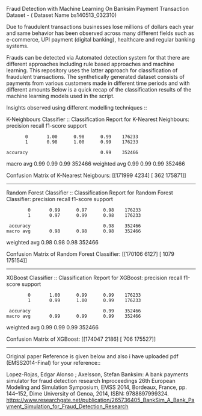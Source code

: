 Fraud Detection with Machine Learning On Banksim Payment Transaction Dataset - ( Dataset Name bs140513_032310)

Due to fraudulent transactions businesses lose millions of dollars each year and same behavior has been observed across many different fields such as e-commerce, UPI payment (digital banking), healthcare and regular banking systems.

Frauds can be detected via Automated detection system for that there are different approaches including rule based approaches and machine learning.
This repository uses the latter approach for classification of fraudulent transactions. The synthetically generated dataset consists of payments from various customers made in different time periods and with different amounts 
Below is a quick recap of the classification results of the machine learning models used in the script.

Insights observed using different modelling techniques ::

K-Neighbours Classifier ::
Classification Report for K-Nearest Neighbours: 
               precision    recall  f1-score   support

           0       1.00      0.98      0.99    176233
           1       0.98      1.00      0.99    176233

    accuracy                           0.99    352466
   macro avg       0.99      0.99      0.99    352466
weighted avg       0.99      0.99      0.99    352466

Confusion Matrix of K-Nearest Neigbours: 
 [[171999   4234]
 [   362 175871]]
 ******************************************************************************
 Random Forest Classifier ::
 Classification Report for Random Forest Classifier: 
                precision    recall  f1-score   support

            0       0.99      0.97      0.98    176233
            1       0.97      0.99      0.98    176233

     accuracy                           0.98    352466
    macro avg       0.98      0.98      0.98    352466
 weighted avg       0.98      0.98      0.98    352466

 Confusion Matrix of Random Forest Classifier: 
  [[170106   6127]
  [  1079 175154]]
 ******************************************************************************
 XGBoost Classifier ::
 Classification Report for XGBoost: 
                precision    recall  f1-score   support

            0       1.00      0.99      0.99    176233
            1       0.99      1.00      0.99    176233

     accuracy                           0.99    352466
    macro avg       0.99      0.99      0.99    352466
 weighted avg       0.99      0.99      0.99    352466

 Confusion Matrix of XGBoost: 
  [[174047   2186]
  [   706 175527]]
 ****************************************************************************** 

Original paper Reference is given below and also i have uploaded pdf (EMSS2014-Final) for your reference::

Lopez-Rojas, Edgar Alonso ; Axelsson, Stefan Banksim: A bank payments simulator for fraud detection research Inproceedings 26th European Modeling and Simulation Symposium, EMSS 2014, Bordeaux, France, pp. 144–152, Dime University of Genoa, 2014, ISBN: 9788897999324. https://www.researchgate.net/publication/265736405_BankSim_A_Bank_Payment_Simulation_for_Fraud_Detection_Research
